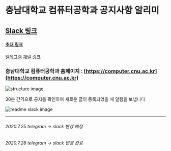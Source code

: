 # 충남대학교 컴퓨터공학과 공지사항 알리미

## [Slack 링크](https://cnunotis.slack.com)

#### [초대 링크](https://join.slack.com/t/cnunotis/shared_invite/zt-g8ilc139-GBSnj6YyRrkIn4Z9bN8JjQ)

~~[텔레그램 채널 링크](https://t.me/cnu_computer_noti)~~

### 충남대학교 컴퓨터공학과 홈페이지 : [https://computer.cnu.ac.kr](https://computer.cnu.ac.kr)

![structure image](https://user-images.githubusercontent.com/25628507/99542840-d4de5900-29f5-11eb-8488-8064e012a366.png)


30분 간격으로 공지를 확인하여 새로운 글이 등록되었을 때 알림을 보냅니다

![readme slack image](https://user-images.githubusercontent.com/25628507/88638036-e83b8080-d0f5-11ea-9a81-a9cf3f5b7f46.png)

---

###### 2020.7.25 telegram → slack 변경 예정

###### 2020.7.28 telegram → slack 변경 완료
